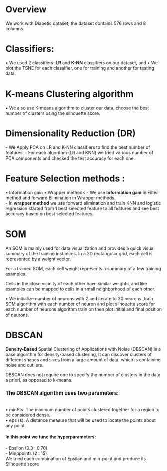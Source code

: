 <h1>Overview</h1>
We work with Diabetic dataset; the dataset contains 576 rows and 8 columns.

<h1>Classifiers:</h1> 
• We used 2 classifiers: <b>LR</b> and <b>K-NN</b> classifiers on our dataset, and 
• We plot the TSNE for each classifier, one for training and another for testing 
data. 

<h1> K-means Clustering algorithm </h1>
• We also use K-means algorithm to cluster our data, choose the best number of clusters using the silhouette score.

<h1>Dimensionality Reduction (DR)</h1>
- We Apply PCA on LR and K-NN classifiers to find the best number of features.
- For each algorithm (LR and KNN) we tried various number of PCA components and checked the test accuracy for each one.

<h1>Feature Selection methods :</h1>
• Information gain
• Wrapper method<
- We use <b>Information gain</b> in Filter method and forward Elimination in 
Wrapper methods.
<br>
- In <b>wrapper method</b> we use forward elimination and train KNN and logistic 
regression started from 1 best selected feature to all features and see best accuracy 
based on best selected features.

<h1>SOM</h1>
<pr>An SOM is mainly used for data visualization and provides a quick visual 
summary of the training instances. In a 2D rectangular grid, each cell is 
represented by a weight vector. 
  
For a trained SOM, each cell weight 
represents a summary of a few training examples.

Cells in the close vicinity of 
each other have similar weights, and like examples can be mapped to cells in 
a small neighborhood of each other.</pr>

• We initialize number of neurons with 2 and iterate to 30 neurons ,train SOM algorithm with 
each number of neuron and plot silhouette score for each number of neurons algorithm train 
on then plot initial and final position of neurons.

<h1>DBSCAN</h1>
<b>Density-Based</b> Spatial Clustering of Applications with
Noise (DBSCAN) is a base algorithm for density-based clustering, It can 
discover clusters of different shapes and sizes from a large amount of data, 
which is containing noise and outliers.<br>

DBSCAN does not require one to specify the number of clusters in the 
data a priori, as opposed to k-means.<br>

<h3>The DBSCAN algorithm uses two parameters:</h3><br>
• minPts: The minimum number of points clustered together for a 
region to be considered dense.<br>
• eps (ε): A distance measure that will be used to locate the points 
about any point.<br>
<h4>In this point we tune the hyperparameters:</h4>
- Epsilon (0.3 : 0.70)<br>
- Minppoints (2 : 15)<br>
We tried each combination of Epsilon and min-point and produce its 
Silhouette score


